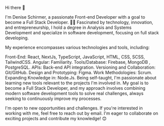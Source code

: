 
Hi there 👋

I'm Denise Schirmer, a passionate Front-end Developer with a goal to become a Full Stack Developer. 👩‍💻 Fascinated by technology, innovation, and entrepreneurship, I hold a degree in Analysis and Systems Development and specialize in software development, focusing on full stack developing.

My experience encompasses various technologies and tools, including:

Front-End: React, NextJs, TypeScript, JavaScript, HTML, CSS, SCSS, TailwindCSS.
Angular: Familiarity.
Tools/Database: Firebase, MongoDB , PostgreSQL.
APIs: Back-end API integration.
Versioning and Collaboration: Git/GitHub.
Design and Prototyping: Figma.
Work Methodologies: Scrum.
Expanding Knowledge in: Node.Js.
Being self-taught, I'm passionate about learning new tools relevant to the projects I'm involved in. My goal is to become a Full Stack Developer, and my approach involves combining modern software development tools to solve real challenges, always seeking to continuously improve my processes.


I'm open to new opportunities and challenges. If you're interested in working with me, feel free to reach out by email. I'm eager to collaborate on exciting projects and contribute my knowledge! 😊
